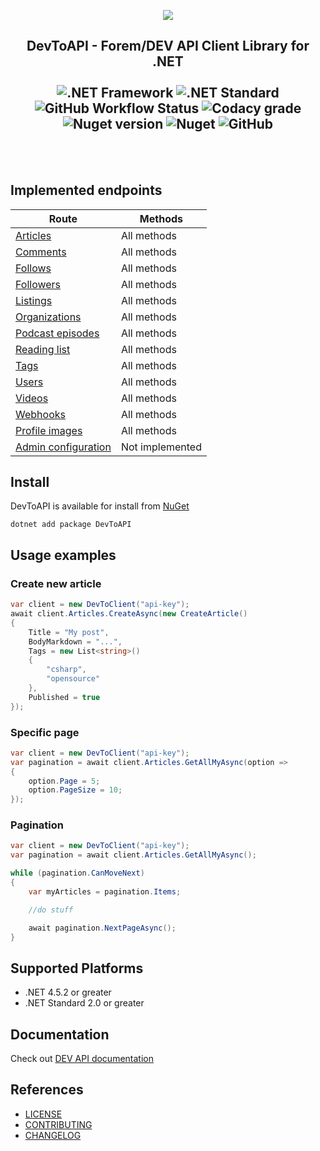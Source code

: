<p align="center">
<img src="https://emojipedia-us.s3.dualstack.us-west-1.amazonaws.com/thumbs/160/google/274/man-technologist_1f468-200d-1f4bb.png">
</p>

<h2 align="center">
DevToAPI - Forem/DEV API Client Library for .NET
<br/>
<br/>
<img alt=".NET Framework" src="https://img.shields.io/badge/.NET%20Framework-4.5.2%2B-green">
<img alt=".NET Standard" src="https://img.shields.io/badge/.NET%20Standard-2%2B-green">
<br/>
<img alt="GitHub Workflow Status" src="https://img.shields.io/github/workflow/status/podobaas/DevToAPI/DevToAPI%20CI?color=green&label=build&logo=Github">
<img alt="Codacy grade" src="https://img.shields.io/codacy/grade/737a41d4c0754f5aabf83e826f0e5310?color=green&logo=Codacy">
<img alt="Nuget version" src="https://img.shields.io/nuget/v/DevToAPI.svg?color=green&style=flat&label=nuget&logo=Nuget">
<img alt="Nuget" src="https://img.shields.io/nuget/dt/DevToAPI?color=green&logo=Nuget">
<img alt="GitHub" src="https://img.shields.io/github/license/podobaas/DevToAPI?color=green&style=flat">
</h2>
<br/>
<br/>

## Implemented endpoints

| Route  | Methods |
| ------------- | ------------- |
| [Articles](https://docs.dev.to/api/#tag/articles)  | All methods |
| [Comments](https://docs.dev.to/api/#tag/comments)  | All methods  |
| [Follows](https://docs.dev.to/api/#tag/follows)  | All methods |
| [Followers](https://docs.dev.to/api/#tag/followers)  | All methods  |
| [Listings](https://docs.dev.to/api/#tag/listings)  | All methods  |
| [Organizations](https://docs.dev.to/api/#tag/organizations)  | All methods  |
| [Podcast episodes](https://docs.dev.to/api/#tag/podcast-episodes)  | All methods  |
| [Reading list](https://docs.dev.to/api/#tag/readinglist)  | All methods  |
| [Tags](https://docs.dev.to/api/#tag/tags)  | All methods  |
| [Users](https://docs.dev.to/api/#tag/users)  | All methods |
| [Videos](https://docs.dev.to/api/#tag/videos)  | All methods  |
| [Webhooks](https://docs.dev.to/api/#tag/webhooks)  | All methods  |
| [Profile images](https://docs.dev.to/api/#tag/profile-images)  | All methods  |
| [Admin configuration](https://docs.dev.to/api/#tag/admin-configuration)  |  Not implemented  |

## Install

DevToAPI is available for install from [NuGet](https://www.nuget.org/packages/DevToAPI/)

```
dotnet add package DevToAPI
```

## Usage examples

### Create new article
```csharp
var client = new DevToClient("api-key");
await client.Articles.CreateAsync(new CreateArticle()
{
    Title = "My post",
    BodyMarkdown = "...",
    Tags = new List<string>()
    {
        "csharp",
        "opensource"
    },
    Published = true
});
```

### Specific page
```csharp
var client = new DevToClient("api-key");
var pagination = await client.Articles.GetAllMyAsync(option =>
{
    option.Page = 5;
    option.PageSize = 10;
});
```

### Pagination
```csharp
var client = new DevToClient("api-key");
var pagination = await client.Articles.GetAllMyAsync();

while (pagination.CanMoveNext)
{
    var myArticles = pagination.Items;

    //do stuff

    await pagination.NextPageAsync();
}
```
## Supported Platforms
* .NET 4.5.2 or greater
* .NET Standard 2.0 or greater

## Documentation

Check out [DEV API documentation](https://docs.dev.to/api/)

## References
+ [LICENSE](LICENSE)
+ [CONTRIBUTING](CONTRIBUTING.md)
+ [CHANGELOG](CHANGELOG.MD)
